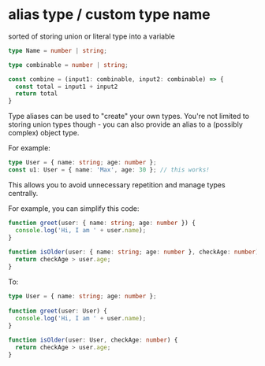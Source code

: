 # alias type / custom type name

sorted of storing union or literal type into a variable
```typescript
type Name = number | string;
```

```typescript
type combinable = number | string;

const combine = (input1: combinable, input2: combinable) => {
  const total = input1 + input2
  return total
}
```

Type aliases can be used to "create" your own types. You're not limited to storing union types though - you can also provide an alias to a (possibly complex) object type.

For example:

```typescript
type User = { name: string; age: number };
const u1: User = { name: 'Max', age: 30 }; // this works!
```
This allows you to avoid unnecessary repetition and manage types centrally.

For example, you can simplify this code:

```typescript
function greet(user: { name: string; age: number }) {
  console.log('Hi, I am ' + user.name);
}
 
function isOlder(user: { name: string; age: number }, checkAge: number) {
  return checkAge > user.age;
}
```
To:
```typescript
type User = { name: string; age: number };
 
function greet(user: User) {
  console.log('Hi, I am ' + user.name);
}
 
function isOlder(user: User, checkAge: number) {
  return checkAge > user.age;
}
```